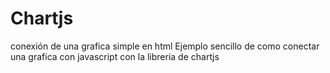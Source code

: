 # Chartjs
conexión de una grafica simple en html
Ejemplo sencillo de como conectar una grafica con javascript con la libreria de chartjs
